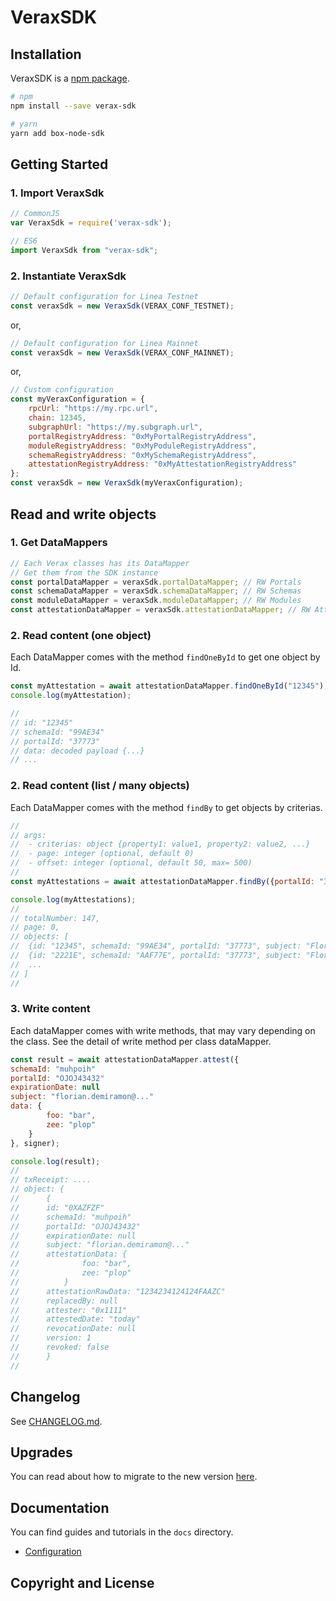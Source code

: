 VeraxSDK
===============

## Installation
VeraxSDK is a [npm package](https://www.npmjs.com/package/verax-sdk/).

```bash
# npm
npm install --save verax-sdk
```
```bash
# yarn
yarn add box-node-sdk
```

## Getting Started

### 1. Import VeraxSdk

```js
// CommonJS
var VeraxSdk = require('verax-sdk');
```
```js
// ES6
import VeraxSdk from "verax-sdk";
```

### 2. Instantiate VeraxSdk

```js
// Default configuration for Linea Testnet
const veraxSdk = new VeraxSdk(VERAX_CONF_TESTNET);
```
or,
```js
// Default configuration for Linea Mainnet
const veraxSdk = new VeraxSdk(VERAX_CONF_MAINNET);
```
or,
```js
// Custom configuration
const myVeraxConfiguration = {
	rpcUrl: "https://my.rpc.url",
	chain: 12345,
	subgraphUrl: "https://my.subgraph.url",
	portalRegistryAddress: "0xMyPortalRegistryAddress",
	moduleRegistryAddress: "0xMyPoduleRegistryAddress",
	schemaRegistryAddress: "0xMySchemaRegistryAddress",
	attestationRegistryAddress: "0xMyAttestationRegistryAddress"
};
const veraxSdk = new VeraxSdk(myVeraxConfiguration);
```

## Read and write objects

### 1. Get DataMappers

```js
// Each Verax classes has its DataMapper
// Get them from the SDK instance
const portalDataMapper = veraxSdk.portalDataMapper; // RW Portals
const schemaDataMapper = veraxSdk.schemaDataMapper; // RW Schemas
const moduleDataMapper = veraxSdk.moduleDataMapper; // RW Modules
const attestationDataMapper = veraxSdk.attestationDataMapper; // RW Attestations
```

### 2. Read content (one object)

Each DataMapper comes with the method `findOneById` to get one object by Id.
```js
const myAttestation = await attestationDataMapper.findOneById("12345");
console.log(myAttestation);

// 
// id: "12345"
// schemaId: "99AE34"
// portalId: "37773"
// data: decoded payload {...}
// ...

```

### 2. Read content (list / many objects)

Each DataMapper comes with the method `findBy` to get objects by criterias. 
```js
// 
// args:
// 	- criterias: object {property1: value1, property2: value2, ...}
// 	- page: integer (optional, default 0)
// 	- offset: integer (optional, default 50, max= 500)
// 
const myAttestations = await attestationDataMapper.findBy({portalId: "37773", subject: "John"}, 4, 30);

console.log(myAttestations);
// 
// totalNumber: 147,
// page: 0,
// objects: [
// 	{id: "12345", schemaId: "99AE34", portalId: "37773", subject: "Florian", ...},
// 	{id: "2221E", schemaId: "AAF77E", portalId: "37773", subject: "Florian", ...},
// 	...
// ]
//
```

### 3. Write content
Each dataMapper comes with write methods, that may vary depending on the class. See the detail of write method per class dataMapper.

```js
const result = await attestationDataMapper.attest({
schemaId: "muhpoih"
portalId: "OJOJ43432"
expirationDate: null
subject: "florian.demiramon@..."
data: {
		foo: "bar",
		zee: "plop"
	}
}, signer);

console.log(result);
// 
// txReceipt: ....
// object: {
//		{
//		id: "0XAZFZF"
//		schemaId: "muhpoih"
//		portalId: "OJOJ43432"
//		expirationDate: null
//		subject: "florian.demiramon@..."
//		attestationData: {
//				foo: "bar",
//				zee: "plop"
//			}
//		attestationRawData: "1234234124124FAAZC"
//		replacedBy: null
//		attester: "0x1111"
//		attestedDate: "today"
//		revocationDate: null
//		version: 1
//		revoked: false
//		}
//

```


## Changelog


See [CHANGELOG.md](./CHANGELOG.md).

## Upgrades

You can read about how to migrate to the new version [here](./docs/upgrade/).

## Documentation

You can find guides and tutorials in the `docs` directory.

* [Configuration](docs/configuration.md)

## Copyright and License

